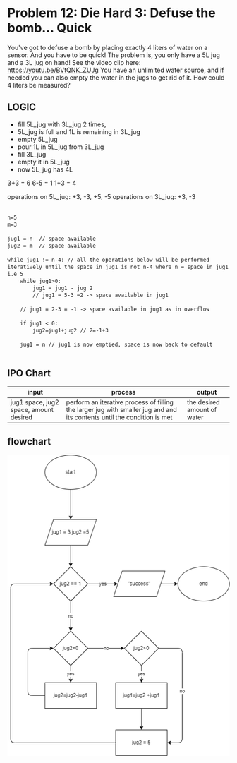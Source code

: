 # Problem 12: Die Hard 3: Defuse the bomb… Quick

You've got to defuse a bomb by placing exactly 4 liters of water on a sensor. And you have to be quick! The problem is, you only have a 5L jug and a 3L jug on hand!
See the video clip here: <https://youtu.be/BVtQNK_ZUJg>
You have an unlimited water source, and if needed you can also empty the water in the jugs to get rid of it.
How could 4 liters be measured?

## LOGIC

- fill 5L_jug with 3L_jug 2 times,
- 5L_jug is full and 1L is remaining in 3L_jug
- empty 5L_jug
- pour 1L in 5L_jug from 3L_jug
- fill 3L_jug
- empty it in 5L_jug
- now 5L_jug has 4L

3+3 = 6
6-5 = 1
1+3 = 4

operations on 5L_jug: +3, -3, +5, -5
operations on 3L_jug: +3, -3

```pseudocode

n=5
m=3

jug1 = n  // space available
jug2 = m  // space available

while jug1 != n-4: // all the operations below will be performed iteratively until the space in jug1 is not n-4 where n = space in jug1 i.e 5
    while jug1>0:
        jug1 = jug1 - jug 2 
        // jug1 = 5-3 =2 -> space available in jug1

    // jug1 = 2-3 = -1 -> space available in jug1 as in overflow

    if jug1 < 0: 
        jug2=jug1+jug2 // 2=-1+3

    jug1 = n // jug1 is now emptied, space is now back to default


```

## IPO Chart

|input|process|output|
|-|-|-|
|jug1 space, jug2 space, amount desired | perform an iterative process of filling the larger jug with smaller jug and and its contents until the condition is met| the desired amount of water|

## flowchart

![prob12](drawings/prob12.drawio.png)
